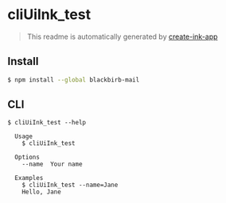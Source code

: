 # cliUiInk_test

> This readme is automatically generated by [create-ink-app](https://github.com/vadimdemedes/create-ink-app)

## Install

```bash
$ npm install --global blackbirb-mail
```

## CLI

```
$ cliUiInk_test --help

  Usage
    $ cliUiInk_test

  Options
    --name  Your name

  Examples
    $ cliUiInk_test --name=Jane
    Hello, Jane
```

